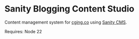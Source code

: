 # Sanity Blogging Content Studio

Content management system for [cging.co](https://cging.co) using [Sanity CMS](https://www.sanity.io).

Requires: Node 22